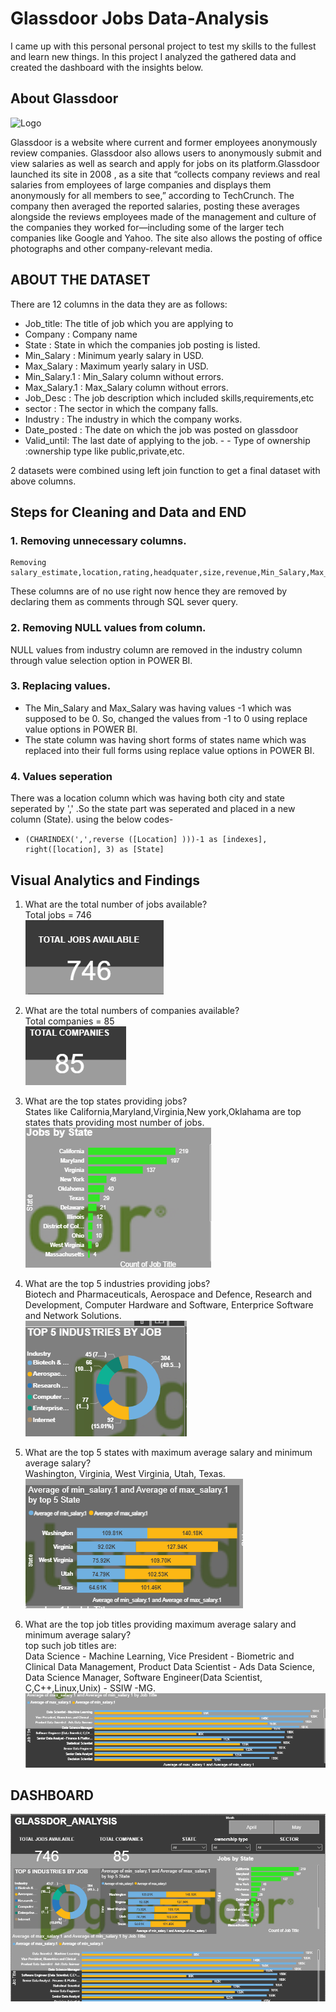 # Glassdoor Jobs Data-Analysis
I came up with this personal personal project to test my skills to the fullest and learn new things. In this project I analyzed the gathered data and created the dashboard with the insights below.

## About Glassdoor


![Logo](https://camo.githubusercontent.com/e854216170d7bb8309a8cac031ed82cf83c6657b8df999e04ca2652d2e6a7ecb/68747470733a2f2f75706c6f61642e77696b696d656469612e6f72672f77696b6970656469612f636f6d6d6f6e732f652f65312f476c617373646f6f725f6c6f676f2e737667)

Glassdoor is a website where current and former employees anonymously review companies. Glassdoor also allows users to anonymously submit and view salaries as well as search and apply for jobs on its platform.Glassdoor launched its site in 2008 , as a site that “collects company reviews and real salaries from employees of large companies and displays them anonymously for all members to see,” according to TechCrunch. The company then averaged the reported salaries, posting these averages alongside the reviews employees made of the management and culture of the companies they worked for—including some of the larger tech companies like Google and Yahoo. The site also allows the posting of office photographs and other company-relevant media.

## ABOUT THE DATASET
There are 12 columns in the data they are as follows:

- Job_title: The title of job which you are applying to 
- Company : Company name
- State : State in which the companies job posting is listed.
- Min_Salary : Minimum yearly salary in USD.
- Max_Salary : Maximum yearly salary in USD.
- Min_Salary.1 : Min_Salary column without errors.
- Max_Salary.1 : Max_Salary column without errors.
- Job_Desc : The job description which included skills,requirements,etc
- sector : The sector in which the company falls.
- Industry : The industry in which the company works.
- Date_posted : The date on which the job was posted on glassdoor
- Valid_until: The last date of applying to the job. - - Type of ownership :ownership type like public,private,etc.

2 datasets were combined using left join function to get a final dataset with above columns.


## Steps for Cleaning and Data and END 
### 1. Removing unnecessary columns.
    Removing salary_estimate,location,rating,headquater,size,revenue,Min_Salary,Max_Salary,avg_salary,job_state,same_state,company_age,python,excel,hadoop,spark,aws,tableau,big_data,job_simp,seniority.

These columns are of no use right now hence they are removed by declaring them as comments through SQL sever query.

### 2. Removing NULL values from column.
NULL values from industry column are removed in the industry column through value selection option in POWER BI.

### 3. Replacing values.
- The Min_Salary and Max_Salary was having values -1 which was supposed to be 0. So, changed the values from -1 to 0 using replace value options in POWER BI.
- The state column was having short forms of states name which was replaced into their full forms using replace value options in POWER BI.

### 4. Values seperation
There was a location column which was having both city and state seperated by ',' .So the state part was seperated and placed in a new column (State). using the below codes-
-     (CHARINDEX(',',reverse ([Location] )))-1 as [indexes],
      right([location], 3) as [State]

## Visual Analytics and Findings
1. What are the total number of jobs available?<br>
Total jobs = 746 <br>
 ![](https://github.com/praveenmandal/Analysing_Glassdoor_Jobs/blob/main/glassdor/instances/total_jobs.png)<br>
 
2. What are the total numbers of companies available?<br>
Total companies = 85<br>
![](https://github.com/praveenmandal/Analysing_Glassdoor_Jobs/blob/main/glassdor/instances/total_companies.png)<br>

3. What are the top states providing jobs?<br>
States like California,Maryland,Virginia,New york,Oklahama are top states thats providing most number of jobs.<br>
![](https://github.com/praveenmandal/Analysing_Glassdoor_Jobs/blob/main/glassdor/instances/jobs_state.png)<br>

4. What are the top 5 industries providing jobs?<br>
Biotech and Pharmaceuticals, Aerospace and Defence, Research and Development, Computer Hardware and Software, Enterprice Software and Network Solutions.<br>
![](https://github.com/praveenmandal/Analysing_Glassdoor_Jobs/blob/main/glassdor/instances/industries_jobs.png)<br>

5. What are the top 5 states with maximum average salary and minimum average salary?<br>
Washington, Virginia, West Virginia, Utah, Texas.<br>
![](https://github.com/praveenmandal/Analysing_Glassdoor_Jobs/blob/main/glassdor/instances/min_max_salaey_by_state.png)<br>

6. What are the top job titles providing maximum average salary and minimum average salary?<br>
top such job titles are:<br>
Data Science - Machine Learning, Vice President - Biometric and Clinical Data Management, Product Data Scientist - Ads Data Science, Data Science Manager, Software Engineer(Data Scientist, C,C++,Linux,Unix) - SSIW -MG.<br>
![](https://github.com/praveenmandal/Analysing_Glassdoor_Jobs/blob/main/glassdor/instances/min_max_salaey_by_job_title.png)

## DASHBOARD
![](https://github.com/praveenmandal/Analysing_Glassdoor_Jobs/blob/main/glassdor/instances/dashboard.png)
